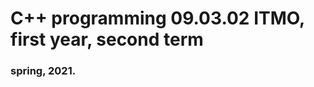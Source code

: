 C++ programming
09.03.02 ITMO, first year, second term
=========================================
### spring, 2021.
